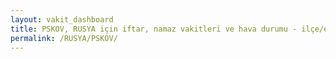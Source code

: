 ```yaml
---
layout: vakit_dashboard
title: PSKOV, RUSYA için iftar, namaz vakitleri ve hava durumu - ilçe/eyalet seç
permalink: /RUSYA/PSKOV/
---
```


<script type="text/javascript">
  var GLOBAL_COUNTRY = 'RUSYA';
  var GLOBAL_CITY = 'PSKOV';
  var GLOBAL_STATE = '';
  var lat = 72;
  var lon = 21;
</script>
